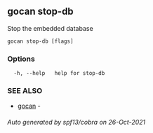 ## gocan stop-db

Stop the embedded database

```
gocan stop-db [flags]
```

### Options

```
  -h, --help   help for stop-db
```

### SEE ALSO

* [gocan](gocan.md)	 - 

###### Auto generated by spf13/cobra on 26-Oct-2021
